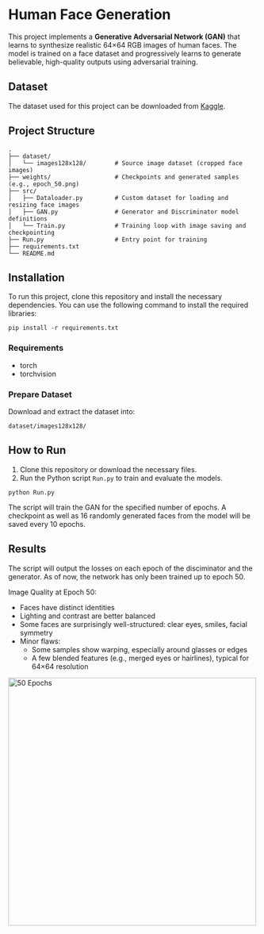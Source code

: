 # Human Face Generation
This project implements a **Generative Adversarial Network (GAN)** that learns to synthesize realistic 64×64 RGB images of human faces. The model is trained on a face dataset and progressively learns to generate believable, high-quality outputs using adversarial training.

## Dataset
The dataset used for this project can be downloaded from [Kaggle](https://www.kaggle.com/datasets/greatgamedota/ffhq-face-data-set).

## Project Structure
```
.
├── dataset/
│   └── images128x128/        # Source image dataset (cropped face images)
├── weights/                  # Checkpoints and generated samples (e.g., epoch_50.png)
├── src/
│   ├── Dataloader.py         # Custom dataset for loading and resizing face images
│   ├── GAN.py                # Generator and Discriminator model definitions
│   └── Train.py              # Training loop with image saving and checkpointing
├── Run.py                    # Entry point for training
├── requirements.txt
└── README.md
```

## Installation
To run this project, clone this repository and install the necessary dependencies. You can use the following command to install the required libraries:
```
pip install -r requirements.txt
```

### Requirements
- torch
- torchvision

### Prepare Dataset
Download and extract the dataset into:
```
dataset/images128x128/
```

## How to Run
1. Clone this repository or download the necessary files.
2. Run the Python script `Run.py` to train and evaluate the models.
```
python Run.py
```
The script will train the GAN for the specified number of epochs. A checkpoint as well as 16 randomly generated faces from the model will be saved every 10 epochs.

## Results
The script will output the losses on each epoch of the disciminator and the generator. As of now, the network has only been trained up to epoch 50.

Image Quality at Epoch 50:
- Faces have distinct identities
- Lighting and contrast are better balanced
- Some faces are surprisingly well-structured: clear eyes, smiles, facial symmetry
- Minor flaws:
  - Some samples show warping, especially around glasses or edges
  - A few blended features (e.g., merged eyes or hairlines), typical for 64×64 resolution
 
<img src="https://github.com/user-attachments/assets/b6370149-d2d8-47f6-b2ba-5af782f31438" alt="50 Epochs" width="500" height="500">
